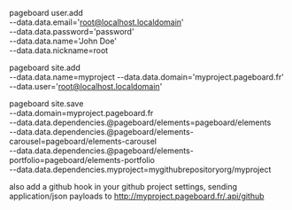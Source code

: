 pageboard user.add \
--data.data.email='root@localhost.localdomain' \
--data.data.password='password' \
--data.data.name='John Doe' \
--data.data.nickname=root

pageboard site.add \
--data.data.name=myproject
--data.data.domain='myproject.pageboard.fr'
--data.user='root@localhost.localdomain'

pageboard site.save \
--data.domain=myproject.pageboard.fr \
--data.data.dependencies.@pageboard/elements=pageboard/elements \
--data.data.dependencies.@pageboard/elements-carousel=pageboard/elements-carousel \
--data.data.dependencies.@pageboard/elements-portfolio=pageboard/elements-portfolio \
--data.data.dependencies.myproject=mygithubrepositoryorg/myproject

also add a github hook in your github project settings, sending application/json payloads to
http://myproject.pageboard.fr/.api/github

